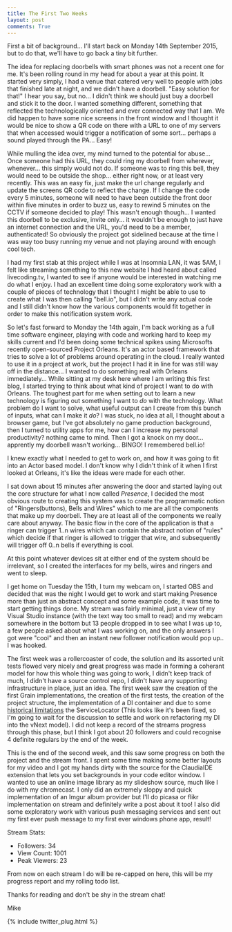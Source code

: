 ```yaml
---
title: The First Two Weeks
layout: post
comments: True
---
```


First a bit of background... I'll start back on Monday 14th September 2015, but to do that, we'll have to go back a tiny bit further. 

The idea for replacing doorbells with smart phones was not a recent one for me. It's been rolling round in my head for about a year at this point. It started very simply, I had a venue that catered very well to people with jobs that finished late at night, and we didn't have a doorbell. "Easy solution for that!" I hear you say, but no... I didn't think we should just buy a doorbell and stick it to the door. I wanted something different, something that reflected the technologically oriented and ever connected way that I am. We did happen to have some nice screens in the front window and I thought it would be nice to show a QR code on there with a URL to one of my servers that when accessed would trigger a notification of some sort... perhaps a sound played through the PA... Easy!

While mulling the idea over, my mind turned to the potential for abuse... Once someone had this URL, they could ring my doorbell from wherever, whenever... this simply would not do. If someone was to ring this bell, they would need to be outside the shop... either right now, or at least very recently. This was an easy fix, just make the url change regularly and update the screens QR code to reflect the change. If I change the code every 5 minutes, someone will need to have been outside the front door within five minutes in order to buzz us, easy to rewind 5 minutes on the CCTV if someone decided to play! This wasn't enough though... I wanted this doorbell to be exclusive, invite only... it wouldn't be enough to just have an internet connection and the URL, you'd need to be a member, authenticated! So obviously the project got sidelined because at the time I was way too busy running my venue and not playing around with enough cool tech. 

I had my first stab at this project while I was at Insomnia LAN, it was 5AM, I felt like streaming something to this new website I had heard about called livecoding.tv, I wanted to see if anyone would be interested in watching me do what I enjoy. I had an excellent time doing some exploratory work with a couple of pieces of technology that I thought I might be able to use to create what I was then calling "bell.io", but I didn't write any actual code and I still didn't know how the various components would fit together in order to make this notification system work. 

So let's fast forward to Monday the 14th again, I'm back working as a full time software engineer, playing with code and working hard to keep my skills current and I'd been doing some technical spikes using Microsofts recently open-sourced Project Orleans. It's an actor based framework that tries to solve a lot of problems around operating in the cloud. I really wanted to use it in a project at work, but the project I had it in line for was still way off in the distance... I wanted to do something real with Orleans immediately... While sitting at my desk here where I am writing this first blog, I started trying to think about what kind of project I want to do with Orleans. The toughest part for me when setting out to learn a new technology is figuring out something I want to *do* with the technology. What problem do I want to solve, what useful output can I create from this bunch of inputs, what can I make it *do*? I was stuck, no idea at all, I thought about a browser game, but I've got absolutely no game production background, then I turned to utility apps for me, how can I increase my personal productivity? nothing came to mind. Then I got a knock on my door... apprently my doorbell wasn't working... BINGO! I remembered bell.io!

I knew exactly what I needed to get to work on, and how it was going to fit into an Actor based model. I don't know why I didn't think of it when I first looked at Orleans, it's like the ideas were made for each other.

I sat down about 15 minutes after answering the door and started laying out the core structure for what I now called *Presence*, I decided the most obvious route to creating this system was to create the programmatic notion of "Ringers(buttons), Bells and Wires" which to me are all the components that make up my doorbell. They are at least all of the components we really care about anyway. The basic flow in the core of the application is that a ringer can trigger 1..n wires which can contain the abstract notion of "rules" which decide if that ringer is allowed to trigger that wire, and subsequently will trigger off 0..n bells if everything is cool.

At this point whatever devices sit at either end of the system should be irrelevant, so I created the interfaces for my bells, wires and ringers and went to sleep.

I get home on Tuesday the 15th, I turn my webcam on, I started OBS and decided that was the night I would get to work and start making Presence more than just an abstract concept and some example code, it was time to start getting things done. My stream was fairly minimal, just a view of my Visual Studio instance (with the text way too small to read) and my webcam somewhere in the bottom but 13 people dropped in to see what I was up to, a few people asked about what I was working on, and the only answers I got were "cool" and then an instant new follower notification would pop up.. I was hooked.

The first week was a rollercoaster of code, the solution and its assorted unit tests flowed very nicely and great progress was made in forming a coherant model for how this whole thing was going to work, I didn't keep track of much, I didn't have a source control repo, I didn't have any supporting infrastructure in place, just an idea. The first week saw the creation of the first Grain implementations, the creation of the first tests, the creation of the project structure, the implementation of a DI container and due to some [historical limitations](https://github.com/dotnet/orleans/issues/669) the ServiceLocator (This looks like it's been fixed, so I'm going to wait for the discussion to settle and work on refactoring my DI into the vNext model). I did not keep a record of the streams progress through this phase, but I think I got about 20 followers and could recognise 4 definite regulars by the end of the week.

This is the end of the second week, and this saw some progress on both the project and the stream front. I spent some time making some better layouts for my video and I got my hands dirty with the source for the ClaudiaIDE extension that lets you set backgrounds in your code editor window. I wanted to use an online image library as my slideshow source, much like I do with my chromecast. I only did an extremely sloppy and quick implementation of an Imgur album provider but I'll do picasa or flikr implementation on stream and definitely write a post about it too! I also did some exploratory work with various push messaging services and sent out my first ever push message to my first ever windows phone app, result! 

Stream Stats:
 - Followers: 34
 - View Count: 1001
 - Peak Viewers: 23
 
From now on each stream I do will be re-capped on here, this will be my progress report and my rolling todo list.

Thanks for reading and don't be shy in the stream chat!

Mike

{% include twitter_plug.html %}
